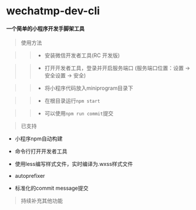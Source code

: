 # wechatmp-dev-cli

#### 一个简单的小程序开发手脚架工具

> 使用方法

>>+ 安装微信开发者工具(RC 开发版)

>>+ 打开开发者工具，登录并开启服务端口  (服务端口位置：设置 -> 安全设置 -> 安全)

>>+ 将小程序代码放入miniprogram目录下

>>+ 在根目录运行`npm start`

>>+ 可以使用`npm run commit`提交

> 已支持

- 小程序npm自动构建

- 命令行打开开发者工具

- 使用less编写样式文件，实时编译为.wxss样式文件

- autoprefixer

- 标准化的commit message提交


> 持续补充其他功能
